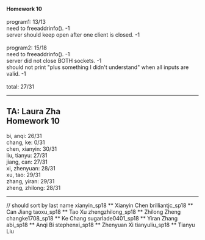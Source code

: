 **Homework 10**<br/>
<br/>
program1: 13/13<br/>
need to freeaddrinfo(). -1 <br/>
server should keep open after one client is closed. -1 <br/>
<br/>
program2: 15/18<br/>
need to freeaddrinfo(). -1 <br/>
server did not close BOTH sockets. -1 <br/>
should not print "plus something I didn't understand" when all inputs are valid. -1 <br/>
<br/>
total:    27/31<br/>

-----------------------------------
TA: Laura Zha <br/> Homework 10<br/>
-
bi, anqi: 26/31 <br/>
chang, ke: 0/31 <br/>
chen, xianyin: 30/31 <br/>
liu, tianyu: 27/31 <br/>
jiang, can: 27/31 <br/>
xi, zhenyuan: 28/31 <br/>
xu, tao: 29/31 <br/>
zhang, yiran: 29/31 <br/>
zheng, zhilong: 28/31 <br/>

-----------------------------------
// should sort by last name
xianyin_sp18 ** Xianyin Chen
brilliantjc_sp18 ** Can Jiang
taoxu_sp18 ** Tao Xu
zhengzhilong_sp18 ** Zhilong Zheng
changke1708_sp18 ** Ke Chang
sugarlade0401_sp18 ** Yiran Zhang
abi_sp18 ** Anqi Bi
stephenxi_sp18 ** Zhenyuan Xi
tianyuliu_sp18 ** Tianyu Liu



